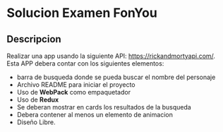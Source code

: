 # Solucion Examen FonYou

## Descripcion

Realizar una app usando la siguiente API: https://rickandmortyapi.com/. Esta APP debera contar con los siguientes elementos:

- barra de busqueda donde se pueda buscar el nombre del personaje
- Archivo README para iniciar el proyecto
- Uso de **WebPack** como empaquetador
- Uso de **Redux**
- Se deberan mostrar en cards los resultados de la busqueda
- Debera contener al menos un elemento de animacion
- Diseño Libre.

